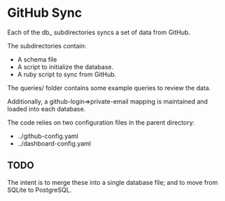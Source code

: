 # GitHub Sync

Each of the db_ subdirectories syncs a set of data from GitHub.

The subdirectories contain:

* A schema file
* A script to initialize the database.
* A ruby script to sync from GitHub.

The queries/ folder contains some example queries to review the data.

Additionally, a github-login=>private-email mapping is maintained and loaded into each database.

The code relies on two configuration files in the parent directory:

* ../github-config.yaml
* ../dashboard-config.yaml

## TODO

The intent is to merge these into a single database file; and to move from SQLite to PostgreSQL.
